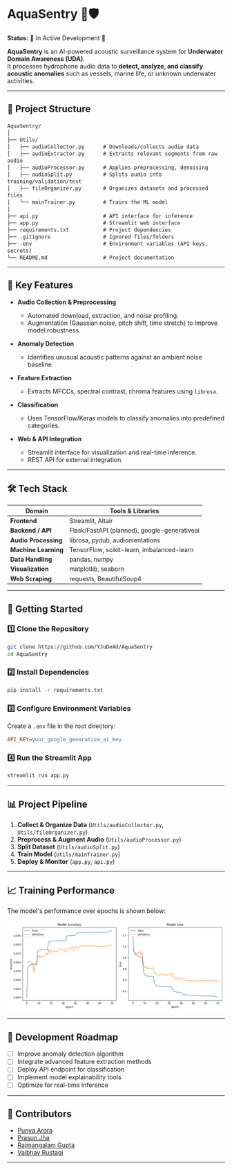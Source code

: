 # AquaSentry 🌊🛡️

**Status:** 🚧 In Active Development 🚧

**AquaSentry** is an AI-powered acoustic surveillance system for **Underwater Domain Awareness (UDA)**.  
It processes hydrophone audio data to **detect, analyze, and classify acoustic anomalies** such as vessels, marine life, or unknown underwater activities.

---

## 📂 Project Structure

```
AquaSentry/
│
├── Utils/
│   ├── audioCollector.py      # Downloads/collects audio data
│   ├── audioExtractor.py      # Extracts relevant segments from raw audio
│   ├── audioProcessor.py      # Applies preprocessing, denoising
│   ├── audioSplit.py          # Splits audio into training/validation/test 
│   ├── fileOrganizer.py       # Organizes datasets and processed files
│   └── mainTrainer.py         # Trains the ML model
│
├── api.py                     # API interface for inference
├── app.py                     # Streamlit web interface
├── requirements.txt           # Project dependencies
├── .gitignore                 # Ignored files/folders
├── .env                       # Environment variables (API keys, secrets)
└── README.md                  # Project documentation
```

---

## 🎯 Key Features

- **Audio Collection & Preprocessing**
  - Automated download, extraction, and noise profiling.
  - Augmentation (Gaussian noise, pitch shift, time stretch) to improve model robustness.
  
- **Anomaly Detection**
  - Identifies unusual acoustic patterns against an ambient noise baseline.

- **Feature Extraction**
  - Extracts MFCCs, spectral contrast, chroma features using `librosa`.

- **Classification**
  - Uses TensorFlow/Keras models to classify anomalies into predefined categories.

- **Web & API Integration**
  - Streamlit interface for visualization and real-time inference.
  - REST API for external integration.

---

## 🛠️ Tech Stack

| Domain                  | Tools & Libraries |
|------------------------|-------------------|
| **Frontend**           | Streamlit, Altair |
| **Backend / API**      | Flask/FastAPI (planned), google-generativeai |
| **Audio Processing**   | librosa, pydub, audiomentations |
| **Machine Learning**   | TensorFlow, scikit-learn, imbalanced-learn |
| **Data Handling**      | pandas, numpy |
| **Visualization**      | matplotlib, seaborn |
| **Web Scraping**       | requests, BeautifulSoup4 |

---

## 🚀 Getting Started

### 1️⃣ Clone the Repository
```bash
git clone https://github.com/YJuDeAd/AquaSentry
cd AquaSentry
```

### 2️⃣ Install Dependencies
```bash
pip install -r requirements.txt
```

### 3️⃣ Configure Environment Variables
Create a `.env` file in the root directory:
```ini
API_KEY=your_google_generative_ai_key
```

### 4️⃣ Run the Streamlit App
```bash
streamlit run app.py
```

---

## 📊 Project Pipeline

1. **Collect & Organize Data** (`Utils/audioCollector.py`, `Utils/fileOrganizer.py`)
2. **Preprocess & Augment Audio** (`Utils/audioProcessor.py`)
3. **Split Dataset** (`Utils/audioSplit.py`)
4. **Train Model** (`Utils/mainTrainer.py`)
5. **Deploy & Monitor** (`app.py`, `api.py`)

---

## 📈 Training Performance

The model's performance over epochs is shown below:

![Model Accuracy and Loss](Img/accuracy_loss_plots.png)

---

## 📅 Development Roadmap

- [ ] Improve anomaly detection algorithm  
- [ ] Integrate advanced feature extraction methods  
- [ ] Deploy API endpoint for classification  
- [ ] Implement model explainability tools  
- [ ] Optimize for real-time inference  

---

## 👥 Contributors

- [Punya Arora](https://github.com/YJuDeAd)
- [Prasun Jha](https://github.com/PrasunJha15)
- [Rajmangalam Gupta](https://github.com/RajmangalmGupta)
- [Vaibhav Rustagi](https://github.com/getit-pajji)

---